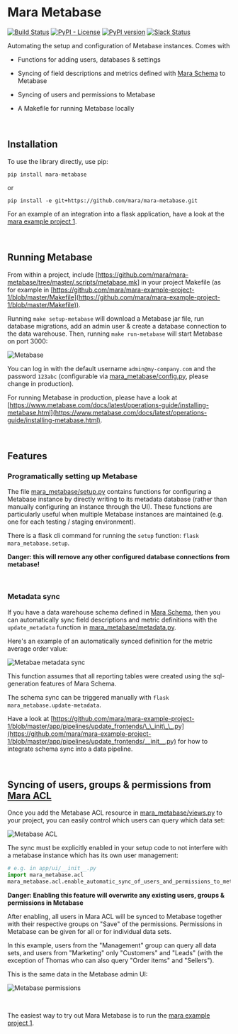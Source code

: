# Mara Metabase

[![Build Status](https://travis-ci.org/mara/mara-metabase.svg?branch=master)](https://travis-ci.org/mara/mara-metabase)
[![PyPI - License](https://img.shields.io/pypi/l/mara-metabase.svg)](https://github.com/mara/mara-metabase/blob/master/LICENSE)
[![PyPI version](https://badge.fury.io/py/mara-metabase.svg)](https://badge.fury.io/py/mara-metabase)
[![Slack Status](https://img.shields.io/badge/slack-join_chat-white.svg?logo=slack&style=social)](https://communityinviter.com/apps/mara-users/public-invite)


Automating the setup and configuration of Metabase instances. Comes with

- Functions for adding users, databases & settings

- Syncing of field descriptions and metrics defined with [Mara Schema](https://github.com/mara/mara-schema) to Metabase

- Syncing of users and permissions to Metabase

- A Makefile for running Metabase locally


&nbsp;

## Installation

To use the library directly, use pip:

```
pip install mara-metabase
```

or

```
pip install -e git+https://github.com/mara/mara-metabase.git
```

For an example of an integration into a flask application, have a look at the [mara example project 1](https://github.com/mara/mara-example-project-1).


&nbsp;

## Running Metabase

From within a project, include [https://github.com/mara/mara-metabase/tree/master/.scripts/metabase.mk] in your project Makefile (as for example in [https://github.com/mara/mara-example-project-1/blob/master/Makefile](https://github.com/mara/mara-example-project-1/blob/master/Makefile)).

Running `make setup-metabase` will download a Metabase jar file, run database migrations, add an admin user & create a database connection to the data warehouse. Then, running `make run-metabase` will start Metabase on port 3000:

![Metabase](docs/metabase.png)

You can log in with the default username `admin@my-company.com` and the password `123abc` (configurable via [mara_metabase/config.py](https://github.com/mara/mara-metabase/tree/master/mara_metabase/config.py), please change in production).

For running Metabase in production, please have a look at [https://www.metabase.com/docs/latest/operations-guide/installing-metabase.html](https://www.metabase.com/docs/latest/operations-guide/installing-metabase.html).

&nbsp;

## Features

### Programatically setting up Metabase

The file [mara_metabase/setup.py](https://github.com/mara/mara-metabase/tree/master/mara_metabase/setup.py) contains functions for configuring a Metabase instance by directly writing to its metadata database (rather than manually configuring an instance through the UI). These functions are particularly useful when multiple Metabase instances are maintained (e.g. one for each testing / staging environment).

There is a flask cli command for running the `setup` function: `flask mara_metabase.setup`.

**Danger: this will remove any other configured database connections from metabase!**

&nbsp;

### Metadata sync

If you have a data warehouse schema defined in [Mara Schema](https://github.com/mara/mara-schema), then you can automatically sync field descriptions and metric definitions with the `update_metadata` function in [mara_metabase/metadata.py](https://github.com/mara/mara-metabase/tree/master/mara_metabase/metadata.py).

Here's an example of an automatically synced definition for the metric average order value:

![Metabae metadata sync](docs/metabase-metadata-sync.png)

This function assumes that all reporting tables were created using the sql-generation features of Mara Schema.

The schema sync can be triggered manually with `flask mara_metabase.update-metadata`.

Have a look at [https://github.com/mara/mara-example-project-1/blob/master/app/pipelines/update_frontends/\_\_init\_\_.py](https://github.com/mara/mara-example-project-1/blob/master/app/pipelines/update_frontends/__init__.py) for how to integrate schema sync into a data pipeline.

&nbsp;


## Syncing of users, groups & permissions from [Mara ACL](https://github.com/mara/mara-acl)

Once you add the Metabase ACL resource in [mara_metabase/views.py](https://github.com/mara/mara-metabase/tree/master/mara_metabase/views.py) to your project, you can easily control which users can query which data set:

![Metabase ACL](docs/mara-acl.png)

The sync must be explicitly enabled in your setup code to not interfere with a metabase instance which has its own user management:

```python
# e.g. in app/ui/__init__.py 
import mara_metabase.acl
mara_metabase.acl.enable_automatic_sync_of_users_and_permissions_to_metabase()
```

**Danger: Enabling this feature will overwrite any existing users, groups & permissions in Metabase**


After enabling, all users in Mara ACL will be synced to Metabase together with their respective groups on "Save" of the permissions. Permissions in Metabase can be given for all or for individual data sets.


In this example, users from the "Management" group can query all data sets, and users from "Marketing" only "Customers" and "Leads" (with the exception of Thomas who can also query "Order items" and "Sellers").

This is the same data in the Metabase admin UI:

![Metabase permissions](docs/metabase-permissions.png)


&nbsp;

The easiest way to try out Mara Metabase is to run the [mara example project 1](https://github.com/mara/mara-example-project-1).
